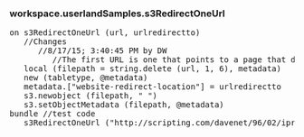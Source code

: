 ### workspace.userlandSamples.s3RedirectOneUrl
<pre>
on s3RedirectOneUrl (url, urlredirectto) 
   //Changes
      //8/17/15; 3:40:45 PM by DW
         //The first URL is one that points to a page that doesn't exist. The second URL is the one it should redirect to. We set it up so that it does.
   local (filepath = string.delete (url, 1, 6), metadata)
   new (tabletype, @metadata)
   metadata.["website-redirect-location"] = urlredirectto
   s3.newobject (filepath, " ")
   s3.setObjectMetadata (filepath, @metadata)
bundle //test code
   s3RedirectOneUrl ("http://scripting.com/davenet/96/02/ipromisedmygrandfather.html", "http://scripting.com/davenet/1996/02/09/ipromisedmygrandfather.html")

</pre>